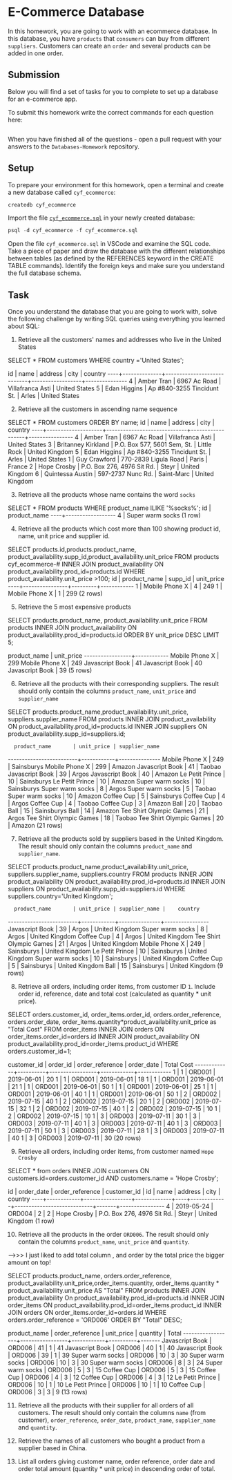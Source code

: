 # E-Commerce Database

In this homework, you are going to work with an ecommerce database. In this database, you have `products` that `consumers` can buy from different `suppliers`. Customers can create an `order` and several products can be added in one order.

## Submission

Below you will find a set of tasks for you to complete to set up a database for an e-commerce app.

To submit this homework write the correct commands for each question here:

```sql


```

When you have finished all of the questions - open a pull request with your answers to the `Databases-Homework` repository.

## Setup

To prepare your environment for this homework, open a terminal and create a new database called `cyf_ecommerce`:

```sql
createdb cyf_ecommerce
```

Import the file [`cyf_ecommerce.sql`](./cyf_ecommerce.sql) in your newly created database:

```sql
psql -d cyf_ecommerce -f cyf_ecommerce.sql
```

Open the file `cyf_ecommerce.sql` in VSCode and examine the SQL code. Take a piece of paper and draw the database with the different relationships between tables (as defined by the REFERENCES keyword in the CREATE TABLE commands). Identify the foreign keys and make sure you understand the full database schema.

## Task

Once you understand the database that you are going to work with, solve the following challenge by writing SQL queries using everything you learned about SQL:

1. Retrieve all the customers' names and addresses who live in the United States

SELECT \* FROM customers WHERE country ='United States';

id | name | address | city | country
----+--------------+----------------------------+------------------+---------------
4 | Amber Tran | 6967 Ac Road | Villafranca Asti | United States
5 | Edan Higgins | Ap #840-3255 Tincidunt St. | Arles | United States

2. Retrieve all the customers in ascending name sequence

SELECT \* FROM customers ORDER BY name;
id | name | address | city | country
----+--------------------+-----------------------------+------------------+----------------
4 | Amber Tran | 6967 Ac Road | Villafranca Asti | United States
3 | Britanney Kirkland | P.O. Box 577, 5601 Sem, St. | Little Rock | United Kingdom
5 | Edan Higgins | Ap #840-3255 Tincidunt St. | Arles | United States
1 | Guy Crawford | 770-2839 Ligula Road | Paris | France
2 | Hope Crosby | P.O. Box 276, 4976 Sit Rd. | Steyr | United Kingdom
6 | Quintessa Austin | 597-2737 Nunc Rd. | Saint-Marc | United Kingdom

3. Retrieve all the products whose name contains the word `socks`

SELECT \* FROM products WHERE product_name ILIKE '%socks%';
id | product_name
----+------------------
4 | Super warm socks
(1 row)

4. Retrieve all the products which cost more than 100 showing product id, name, unit price and supplier id.

SELECT products.id,products.product_name, product_availability.supp_id,product_availability.unit_price FROM products
cyf_ecommerce-# INNER JOIN product_availability ON product_availability.prod_id=products.id WHERE product_availability.unit_price >100;
id | product_name | supp_id | unit_price
----+----------------+---------+------------
1 | Mobile Phone X | 4 | 249
1 | Mobile Phone X | 1 | 299
(2 rows)

5. Retrieve the 5 most expensive products

SELECT products.product_name, product_availability.unit_price FROM products
INNER JOIN product_availability ON product_availability.prod_id=products.id
ORDER BY unit_price DESC LIMIT 5;

product_name | unit_price
-----------------+------------
Mobile Phone X | 299
Mobile Phone X | 249
Javascript Book | 41
Javascript Book | 40
Javascript Book | 39
(5 rows)

6. Retrieve all the products with their corresponding suppliers. The result should only contain the columns `product_name`, `unit_price` and `supplier_name`

SELECT products.product_name,product_availability.unit_price, suppliers.supplier_name FROM products
INNER JOIN product_availability ON product_availability.prod_id=products.id
INNER JOIN suppliers ON product_availability.supp_id=suppliers.id;

      product_name       | unit_price | supplier_name
-------------------------+------------+---------------
 Mobile Phone X          |        249 | Sainsburys
 Mobile Phone X          |        299 | Amazon
 Javascript Book         |         41 | Taobao
 Javascript Book         |         39 | Argos
 Javascript Book         |         40 | Amazon
 Le Petit Prince         |         10 | Sainsburys
 Le Petit Prince         |         10 | Amazon
 Super warm socks        |         10 | Sainsburys
 Super warm socks        |          8 | Argos
 Super warm socks        |          5 | Taobao
 Super warm socks        |         10 | Amazon
 Coffee Cup              |          5 | Sainsburys
 Coffee Cup              |          4 | Argos
 Coffee Cup              |          4 | Taobao
 Coffee Cup              |          3 | Amazon
 Ball                    |         20 | Taobao
 Ball                    |         15 | Sainsburys
 Ball                    |         14 | Amazon
 Tee Shirt Olympic Games |         21 | Argos
 Tee Shirt Olympic Games |         18 | Taobao
 Tee Shirt Olympic Games |         20 | Amazon
(21 rows)

7. Retrieve all the products sold by suppliers based in the United Kingdom. The result should only contain the columns `product_name` and `supplier_name`.

SELECT products.product_name,product_availability.unit_price, suppliers.supplier_name, suppliers.country FROM products
INNER JOIN product_availability ON product_availability.prod_id=products.id
INNER JOIN suppliers ON product_availability.supp_id=suppliers.id WHERE suppliers.country='United Kingdom';

      product_name       | unit_price | supplier_name |    country
-------------------------+------------+---------------+----------------
 Javascript Book         |         39 | Argos         | United Kingdom
 Super warm socks        |          8 | Argos         | United Kingdom
 Coffee Cup              |          4 | Argos         | United Kingdom
 Tee Shirt Olympic Games |         21 | Argos         | United Kingdom
 Mobile Phone X          |        249 | Sainsburys    | United Kingdom
 Le Petit Prince         |         10 | Sainsburys    | United Kingdom
 Super warm socks        |         10 | Sainsburys    | United Kingdom
 Coffee Cup              |          5 | Sainsburys    | United Kingdom
 Ball                    |         15 | Sainsburys    | United Kingdom
(9 rows)

8. Retrieve all orders, including order items, from customer ID `1`. Include order id, reference, date and total cost (calculated as quantity \* unit price).


SELECT orders.customer_id, order_items.order_id,  orders.order_reference, orders.order_date, order_items.quantity*product_availability.unit_price as "Total Cost" FROM order_items
INNER JOIN orders ON order_items.order_id=orders.id
INNER JOIN product_availability ON product_availability.prod_id=order_items.product_id WHERE orders.customer_id=1;

 customer_id | order_id | order_reference | order_date | Total Cost
-------------+----------+-----------------+------------+------------
           1 |        1 | ORD001          | 2019-06-01 |         20
           1 |        1 | ORD001          | 2019-06-01 |         18
           1 |        1 | ORD001          | 2019-06-01 |         21
           1 |        1 | ORD001          | 2019-06-01 |         50
           1 |        1 | ORD001          | 2019-06-01 |         25
           1 |        1 | ORD001          | 2019-06-01 |         40
           1 |        1 | ORD001          | 2019-06-01 |         50
           1 |        2 | ORD002          | 2019-07-15 |         40
           1 |        2 | ORD002          | 2019-07-15 |         20
           1 |        2 | ORD002          | 2019-07-15 |         32
           1 |        2 | ORD002          | 2019-07-15 |         40
           1 |        2 | ORD002          | 2019-07-15 |         10
           1 |        2 | ORD002          | 2019-07-15 |         10
           1 |        3 | ORD003          | 2019-07-11 |         30
           1 |        3 | ORD003          | 2019-07-11 |         40
           1 |        3 | ORD003          | 2019-07-11 |         40
           1 |        3 | ORD003          | 2019-07-11 |         50
           1 |        3 | ORD003          | 2019-07-11 |         28
           1 |        3 | ORD003          | 2019-07-11 |         40
           1 |        3 | ORD003          | 2019-07-11 |         30
(20 rows)


9. Retrieve all orders, including order items, from customer named `Hope Crosby`

SELECT * from orders
INNER JOIN customers ON customers.id=orders.customer_id AND customers.name = 'Hope Crosby';


 id | order_date | order_reference | customer_id | id |    name     |          address           | city  |    country
----+------------+-----------------+-------------+----+-------------+----------------------------+-------+----------------
  4 | 2019-05-24 | ORD004          |           2 |  2 | Hope Crosby | P.O. Box 276, 4976 Sit Rd. | Steyr | United Kingdom
(1 row)



10. Retrieve all the products in the order `ORD006`. The result should only contain the columns `product_name`, `unit_price` and `quantity`.

-->>> I just liked to add total column , and order by the total price the bigger amount on top!

SELECT products.product_name, orders.order_reference, product_availability.unit_price,order_items.quantity, order_items.quantity * product_availability.unit_price AS "Total" FROM products
INNER JOIN product_availability On product_availability.prod_id=products.id
INNER JOIN order_items ON product_availability.prod_id=order_items.product_id
INNER JOIN orders ON order_items.order_id=orders.id WHERE orders.order_reference = 'ORD006' ORDER BY "Total" DESC;



   product_name   | order_reference | unit_price | quantity | Total
------------------+-----------------+------------+----------+-------
 Javascript Book  | ORD006          |         41 |        1 |    41
 Javascript Book  | ORD006          |         40 |        1 |    40
 Javascript Book  | ORD006          |         39 |        1 |    39
 Super warm socks | ORD006          |         10 |        3 |    30
 Super warm socks | ORD006          |         10 |        3 |    30
 Super warm socks | ORD006          |          8 |        3 |    24
 Super warm socks | ORD006          |          5 |        3 |    15
 Coffee Cup       | ORD006          |          5 |        3 |    15
 Coffee Cup       | ORD006          |          4 |        3 |    12
 Coffee Cup       | ORD006          |          4 |        3 |    12
 Le Petit Prince  | ORD006          |         10 |        1 |    10
 Le Petit Prince  | ORD006          |         10 |        1 |    10
 Coffee Cup       | ORD006          |          3 |        3 |     9
(13 rows)

11. Retrieve all the products with their supplier for all orders of all customers. The result should only contain the columns `name` (from customer), `order_reference`, `order_date`, `product_name`, `supplier_name` and `quantity`.

12. Retrieve the names of all customers who bought a product from a supplier based in China.

13. List all orders giving customer name, order reference, order date and order total amount (quantity \* unit price) in descending order of total.
